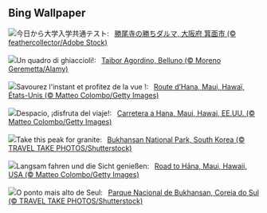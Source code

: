 ## Bing Wallpaper
![](https://www.bing.com/th?id=OHR.Daruma2024_JA-JP9897104150_UHD.jpg&w=1000)今日から大学入学共通テスト:&nbsp;&ensp;[勝尾寺の勝ちダルマ, 大阪府 箕面市 (© feathercollector/Adobe Stock)](https://www.bing.com/th?id=OHR.Daruma2024_JA-JP9897104150_UHD.jpg)
<br><br/>
![](https://www.bing.com/th?id=OHR.SanLucanoValley_IT-IT3035454153_UHD.jpg&w=1000)Un quadro di ghiaccioli!:&nbsp;&ensp;[Taibor Agordino, Belluno (© Moreno Geremetta/Alamy)](https://www.bing.com/th?id=OHR.SanLucanoValley_IT-IT3035454153_UHD.jpg)
<br><br/>
![](https://www.bing.com/th?id=OHR.HanaHighway_FR-FR2322911528_UHD.jpg&w=1000)Savourez l'instant et profitez de la vue !:&nbsp;&ensp;[Route d’Hana, Maui, Hawaï, États-Unis (© Matteo Colombo/Getty Images)](https://www.bing.com/th?id=OHR.HanaHighway_FR-FR2322911528_UHD.jpg)
<br><br/>
![](https://www.bing.com/th?id=OHR.HanaHighway_ES-ES1267688219_UHD.jpg&w=1000)Despacio, ¡disfruta del viaje!:&nbsp;&ensp;[Carretera a Hana, Maui, Hawai, EE.UU. (© Matteo Colombo/Getty Images)](https://www.bing.com/th?id=OHR.HanaHighway_ES-ES1267688219_UHD.jpg)
<br><br/>
![](https://www.bing.com/th?id=OHR.BukhansanSeoul_EN-GB0341063799_UHD.jpg&w=1000)Take this peak for granite:&nbsp;&ensp;[Bukhansan National Park, South Korea (© TRAVEL TAKE PHOTOS/Shutterstock)](https://www.bing.com/th?id=OHR.BukhansanSeoul_EN-GB0341063799_UHD.jpg)
<br><br/>
![](https://www.bing.com/th?id=OHR.HanaHighway_DE-DE3152977646_UHD.jpg&w=1000)Langsam fahren und die Sicht genießen:&nbsp;&ensp;[Road to Hāna, Maui, Hawaii, USA (© Matteo Colombo/Getty Images)](https://www.bing.com/th?id=OHR.HanaHighway_DE-DE3152977646_UHD.jpg)
<br><br/>
![](https://www.bing.com/th?id=OHR.BukhansanSeoul_PT-BR9378454130_UHD.jpg&w=1000)O ponto mais alto de Seul:&nbsp;&ensp;[Parque Nacional de Bukhansan, Coreia do Sul (© TRAVEL TAKE PHOTOS/Shutterstock)](https://www.bing.com/th?id=OHR.BukhansanSeoul_PT-BR9378454130_UHD.jpg)
<br><br/>
